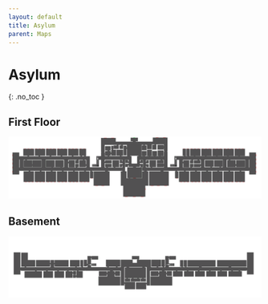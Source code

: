 ```yaml
---
layout: default
title: Asylum
parent: Maps
---
```


# Asylum
{: .no_toc }

## First Floor
![First](/assets/maps/asylum/first.png)

## Basement
![Basement](/assets/maps/asylum/basement.png)